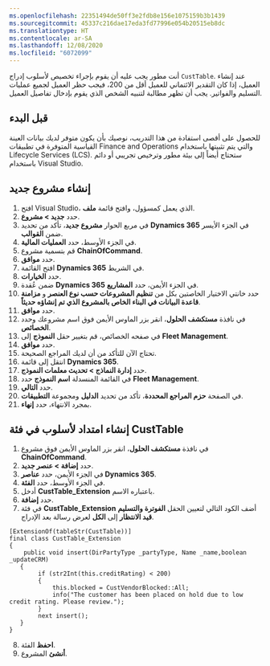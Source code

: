 ```yaml
---
ms.openlocfilehash: 22351494de50ff3e2fdb8e156e1075159b3b1439
ms.sourcegitcommit: 45337c216dae17eda3fd77996e054b20515eb8dc
ms.translationtype: HT
ms.contentlocale: ar-SA
ms.lasthandoff: 12/08/2020
ms.locfileid: "6072099"
---
```

أنت مطور يجب عليه أن يقوم بإجراء تخصيص لأسلوب إدراج `CustTable`. عند إنشاء العميل، إذا كان التقدير الائتماني للعميل أقل من 200، فيجب حظر العميل لجميع عمليات التسليم والفواتير. يجب أن تظهر مطالبة لتنبيه الشخص الذي يقوم بإدخال تفاصيل العميل. 
 
## <a name="before-you-begin"></a>قبل البدء

للحصول على أقصى استفادة من هذا التدريب، نوصيك بأن يكون متوفر لديك بيانات العينة القياسية المتوفرة في تطبيقات Finance and Operations والتي يتم تثبيتها باستخدام Lifecycle Services (LCS). ستحتاج أيضاً إلى بيئة مطور وترخيص تجريبي أو دائم باستخدام Visual Studio.


## <a name="create-a-new-project"></a>إنشاء مشروع جديد

1.  افتح Visual Studio، الذي يعمل كمسؤول، وافتح قائمة **ملف**.
2.  حدد **جديد > مشروع**.
3.  في مربع الحوار **مشروع جديد**، تأكد من تحديد **Dynamics 365** في الجزء الأيسر ضمن **القوالب**.
4.  في الجزء الأوسط، حدد **العمليات المالية**.
5.  قم بتسمية مشروع **ChainOfCommand**.
6.  حدد **موافق**.
7.  افتح القائمة **Dynamics 365** في الشريط.
8.  حدد **الخيارات**.
9.  ضمن عُقدة **Dynamics 365** في الجزء الأيمن، حدد **المشاريع‏‎**.
10. حدد خانتي الاختيار الخاصتين بكل من **تنظيم المشروعات حسب نوع العنصر** و **مزامنة قاعدة البيانات في البناء الخاص بالمشروع الذي تم إنشاؤه حديثاً‏**.
11. حدد **موافق**.
12. في نافذة **مستكشف الحلول**، انقر بزر الماوس الأيمن فوق اسم مشروعك وحدد **الخصائص**.
13. في صفحه الخصائص، قم بتغيير حقل **النموذج** إلى **Fleet Management**.
14. حدد **موافق**. 
15. تحتاج الآن للتأكد من أن لديك المراجع الصحيحة. 
16. انتقل إلى قائمة **Dynamics 365**. 
17. حدد **إدارة النماذج > تحديث معلمات النموذج**. 
18. في القائمة المنسدلة **اسم النموذج** حدد **Fleet Management**. 
19. حدد **التالي**. 
20. في الصفحة **حزم المراجع المحددة**، تأكد من تحديد **الدليل** ومجموعة **التطبيقات**. 
21. بمجرد الانتهاء، حدد **إنهاء**. 


## <a name="create-an-extension-of-a-method-in-the-custtable-class"></a>إنشاء امتداد لأسلوب في فئة CustTable


1.  في نافذة **مستكشف الحلول**، انقر بزر الماوس الأيمن فوق مشروع **ChainOfCommand**.
2.  حدد **إضافة > عنصر جديد**.
3.  في الجزء الأيمن، حدد **عناصر ‎Dynamics 365**.
4.  في الجزء الأوسط، حدد **الفئة**.
5.  أدخل **CustTable_Extension** باعتباره الاسم.
6.  حدد **إضافة**.
7.  في فئة **CustTable_Extension** أضف الكود التالي لتعيين الحقل **الفوترة والتسليم قيد الانتظار** إلى **الكل** لعرض رسالة بعد الإدراج.
```xpp
[ExtensionOf(tableStr(CustTable))]
final class CustTable_Extension
{
    public void insert(DirPartyType _partyType, Name _name,boolean _updateCRM)
   {
        if (str2Int(this.creditRating) < 200)
        {
            this.blocked = CustVendorBlocked::All;
            info("The customer has been placed on hold due to low credit rating. Please review.");
        }
        next insert();       
   } 
}
```
8.  **احفظ** الفئة.
9.  **أنشئ** المشروع.
